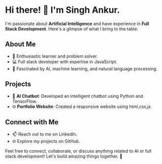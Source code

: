 # Hi there! 👋 I'm Singh Ankur.

I'm passionate about **Artificial Intelligence** and have experience in **Full Stack Development**. Here's a glimpse of what I bring to the table:

## About Me
- 🌱 Enthusiastic learner and problem solver.
- 💻 Full stack developer with expertise in JavaScript.
- 🤖 Fascinated by AI, machine learning, and natural language processing.

## Projects
- 🚀 **AI Chatbot**: Developed an intelligent chatbot using Python and TensorFlow.
- 🌐 **Portfolio Website**: Created a responsive website using html,css,js

## Connect with Me
- 📫 Reach out to me on LinkedIn.
- 🌐 Explore my projects on GitHub.

Feel free to connect, collaborate, or discuss anything related to AI or full stack development! Let's build amazing things together. 🚀


<!---
Ankursingh18/Ankursingh18 is a ✨ special ✨ repository because its `README.md` (this file) appears on your GitHub profile.
You can click the Preview link to take a look at your changes.
--->
